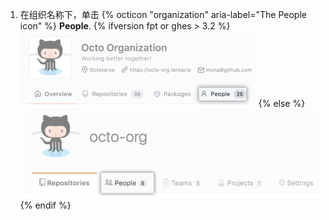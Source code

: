 1. 在组织名称下，单击
{% octicon "organization" aria-label="The People icon" %} **People**.
  {% ifversion fpt or ghes > 3.2 %}
  ![人员选项卡](/assets/images/help/organizations/organization-people-tab-with-overview-tab.png)
  {% else %}
  ![人员选项卡](/assets/images/help/organizations/organization-people-tab.png)
  {% endif %}
